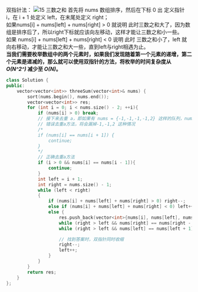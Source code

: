 双指针法：
![15 三数之和](https://user-images.githubusercontent.com/83362131/195069910-e5471d3c-3b7c-4e1c-abe6-3f5dc95c25f1.gif)
首先将 nums 数组排序，然后在下标 0 出 定义指针 i，在 i + 1 处定义 left，在末尾处定义 right；  
如果nums\[i] + nums\[left] + nums\[right] > 0 就说明 此时三数之和大了，因为数组是排序后了，所以right下标就应该向左移动，这样才能让三数之和小一些。  
如果 nums\[i] + nums\[left] + nums\[right] < 0 说明 此时 三数之和小了，left 就向右移动，才能让三数之和大一些，直到left与right相遇为止。  
**当我们需要枚举数组中的两个元素时，如果我们发现随着第一个元素的递增，第二个元素是递减的，那么就可以使用双指针的方法，将枚举的时间复杂度从 *O(N^2^)* 减少至 *O(N)*。**  
```cpp
class Solution {
public:
    vector<vector<int>> threeSum(vector<int>& nums) {
        sort(nums.begin(), nums.end());
        vector<vector<int>> res;
        for (int i = 0; i < nums.size() - 2; ++i){
            if (nums[i] > 0) break;
            // 接下来去重 a，即如果有 nums = {-1,-1,-1,-1,2} 这样的队列，nums[0],nums[1],nums[4] 即 -1,-1,2 选中作为一个三元组结果后，不能再有其他的 -1,-1,2 （比如 nums[1],nums[2],nums[4] 进入最终结果。
            // 错误去重a方法，将会漏掉-1,-1,2 这种情况
            /*
            if (nums[i] == nums[i + 1]) {
                continue;
            }
            */
            // 正确去重a方法
            if (i > 0 && nums[i] == nums[i - 1]){
                continue;
            }
            int left = i + 1;
            int right = nums.size() - 1;
            while (left < right)
            {
                if (nums[i] + nums[left] + nums[right] > 0) right--;
                else if (nums[i] + nums[left] + nums[right] < 0) left++;
                else {
                    res.push_back(vector<int>{nums[i], nums[left], nums[right]});
                    while (right > left && nums[right] == nums[right - 1]) right--;
                    while (right > left && nums[left] == nums[left + 1]) left++;

                    // 找到答案时，双指针同时收缩
                    right--;
                    left++;
                }
            }
        }
        return res;
    }
};
```
